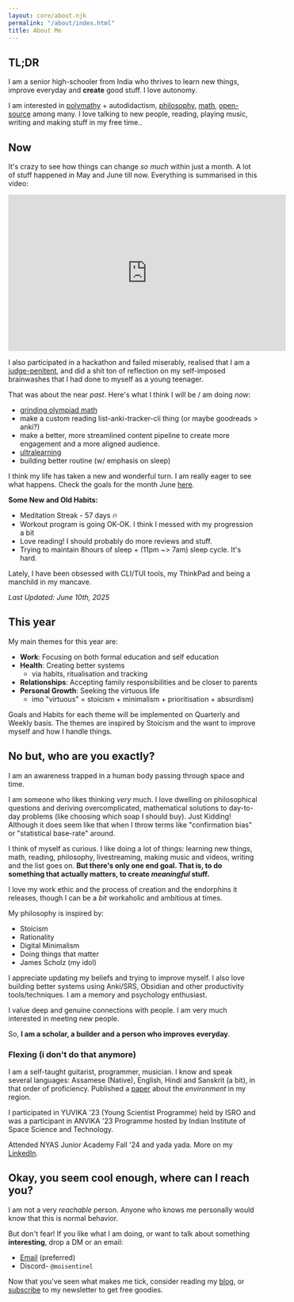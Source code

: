 ```yaml
---
layout: core/about.njk
permalink: "/about/index.html"
title: About Me
---
```

## TL;DR

I am a senior high-schooler from India who thrives to learn new things, improve everyday and **create** good stuff. I love autonomy.

I am interested in [polymathy](/blog/p/another-renaissance) + autodidactism, [philosophy](/blog/t/philosophy/), [math](/blog/math/), [open-source](https://run.nibirsan.org/gh) among many. I love talking to new people, reading, playing music, writing and making stuff in my free time..

## Now

It's crazy to see how things can change *so much* within just a month. A lot of stuff happened in May and June till now. Everything is summarised in this video:

<iframe width="560" height="315" src="https://www.youtube.com/embed/vLMfNmEhHNg?si=KCFTvcijYdBRoZvr" title="YouTube video player" frameborder="0" allow="accelerometer; autoplay; clipboard-write; encrypted-media; gyroscope; picture-in-picture; web-share" referrerpolicy="strict-origin-when-cross-origin" allowfullscreen></iframe>

I also participated in a hackathon and failed miserably, realised that I am a [judge-penitent](https://nibirsan.org/blog/p/the-fall/), and did a shit ton of reflection on my self-imposed brainwashes that I had done to myself as a young teenager.

That was about the near *past*. Here's what I think I will be / am doing *now*:

- [grinding olympiad math](https://nibirsan.org/war-of-becoming/projects/project-math-machine/)
- make a custom reading list-anki-tracker-cli thing (or maybe goodreads > anki?)
- make a better, more streamlined content pipeline to create more engagement and a more aligned audience.
- [ultralearning](https://nibirsan.org/war-of-becoming/projects/project-ultralearning/)
- building better routine (w/ emphasis on sleep)

I think my life has taken a new and wonderful turn. I am really eager to see what happens. Check the goals for the month June [here](https://nibirsan.org/war-of-becoming/goals/).

**Some New and Old Habits:**
- Meditation Streak - 57 days 🔥
- Workout program is going OK-OK. I think I messed with my progression a bit
- Love reading! I should probably do more reviews and stuff.
- Trying to maintain 8hours of sleep + (11pm ~> 7am) sleep cycle. It's hard.

Lately, I have been obsessed with CLI/TUI tools, my ThinkPad and being a manchild in my mancave.

*Last Updated: June 10th, 2025*
## This year

My main themes for this year are:

- **Work**: Focusing on both formal education and self education
- **Health**: Creating better systems
	- via habits, ritualisation and tracking
- **Relationships**: Accepting family responsibilities and be closer to parents
- **Personal Growth**: Seeking the virtuous life
	- imo "virtuous" = stoicism + minimalism + prioritisation + absurdism)

Goals and Habits for each theme will be implemented on Quarterly and Weekly basis. The themes are inspired by Stoicism and the want to improve myself and how I handle things.

## No but, who are you exactly?

I am an awareness trapped in a human body passing through space and time.

I am someone who likes thinking *very* much. I love dwelling on philosophical questions and deriving overcomplicated, mathematical solutions to day-to-day problems (like choosing which soap I should buy). Just Kidding! Although it does seem like that when I throw terms like "confirmation bias" or "statistical base-rate" around.

I think of myself as curious. I like doing a lot of things: learning new things, math, reading, philosophy, livestreaming, making music and videos, writing and the list goes on. **But there's only one end goal. That is, to do something that actually matters, to create *meaningful* stuff.**

I love my work ethic and the process of creation and the endorphins it releases, though I can be a *bit* workaholic and ambitious at times. 

My philosophy is inspired by:
- Stoicism
- Rationality
- Digital Minimalism
- Doing things that matter
- James Scholz (my idol)

I appreciate updating my beliefs and trying to improve myself. I also love building better systems using Anki/SRS, Obsidian and other productivity tools/techniques. I am a memory and psychology enthusiast.

I value deep and genuine connections with people. I am very much interested in meeting new people.

So, **I am a scholar, a builder and a person who improves everyday**.
### Flexing (i don't do that anymore)

I am a self-taught guitarist, programmer, musician. I know and speak several languages: Assamese (Native), English, Hindi and Sanskrit (a bit), in that order of proficiency. Published a [paper](https://osf.io/preprints/socarxiv/ytwqd/) about the *environment* in my region.

I participated in YUVIKA '23 (Young Scientist Programme) held by ISRO and was a participant in ANVIKA '23 Programme hosted by Indian Institute of Space Science and Technology. 

Attended NYAS Junior Academy Fall '24 and yada yada. More on my [LinkedIn](https://www.linkedin.com/in/nibirsankar).

## Okay, you seem cool enough, where can I reach you?

I am not a very *reachable* person. Anyone who knows me personally would know that this is normal behavior.

But don't fear! If you like what I am doing, or want to talk about something **interesting**, drop a DM or an email: 

*   [Email](mailto:nibir@nibirsan.org) (preferred)
*   Discord- `@moisentinel`

Now that you've seen what makes me tick, consider reading my [blog](https://nibirsan.org/blog/), or [subscribe](https://nibirsan.org/substack) to my newsletter to get free goodies.
